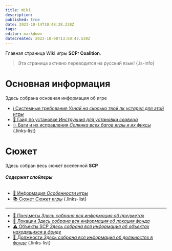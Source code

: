```yaml
---
title: Wiki
description: 
published: true
date: 2023-10-14T10:48:28.238Z
tags: 
editor: markdown
dateCreated: 2023-10-08T13:50:47.539Z
---
```


Главная страница Wiki игры **SCP: Coalition**.
> Эта страница активно переводится на русский язык!
{.is-info}


# Основная информация
Здесь собрана основная информация об игре

- [:information_source: Системные требования *Узнай на сколько твой пк устарел для этой игры*](/ru/install/requirements)
- [:scroll: Гайд по установке *Инструкция для установки сервера*](/ru/install)
- [:boom: Баги и их исправления *Солянка всех багов игры и их фиксы*](/ru/troubleshooting)
{.links-list}

# Сюжет

Здесь собран весь сюжет вселенной **SCP**
###### **Содержит спойлеры**
- [:bookmark_tabs: Информация *Особенности игры*](/ru/game)
- [:books: Сюжет *Сюжет игры*](/ru/game/plot)
{.links-list}
---

- [:pizza: Предметы *Здесь собрана вся информация об предметах*](/ru/game/items)
- [:door: Локации *Здесь собрана вся информация об локация фонда*](/ru/game/rooms)
- [:warning: Объекты SCP *Здесь собрана вся информация об объектах находящихся в фонде*](/ru/game/scps)
- [:construction_worker: Должности *Здесь собрана вся информация об должностях в фонде*](/ru/game/jobs)
{.links-list}